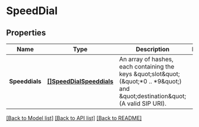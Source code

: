 # SpeedDial

## Properties

Name | Type | Description | Notes
------------ | ------------- | ------------- | -------------
**Speeddials** | [**[]SpeedDialSpeeddials**](SpeedDial_speeddials.md) | An array of hashes, each containing the keys \&quot;slot\&quot; (\&quot;*0 .. *9\&quot;) and \&quot;destination\&quot; (A valid SIP URI). | 

[[Back to Model list]](../README.md#documentation-for-models) [[Back to API list]](../README.md#documentation-for-api-endpoints) [[Back to README]](../README.md)



